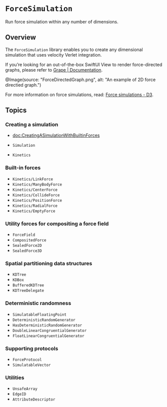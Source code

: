 # ``ForceSimulation``

Run force simulation within any number of dimensions.

## Overview

The `ForceSimulation` library enables you to create any dimensional simulation that uses velocity Verlet integration.

If you’re looking for an out-of-the-box SwiftUI View to render force-directed graphs, please refer to [Grape | Documentation](https://li3zhen1.github.io/Grape/Grape/documentation/grape/).



@Image(source: "ForceDirectedGraph.png", alt: "An example of 2D force directied graph.")


For more information on force simulations, read: [Force simulations - D3](https://d3js.org/d3-force/simulation). 


## Topics

### Creating a simulation

* <doc:CreatingASimulationWithBuiltinForces>

* ``Simulation``
* ``Kinetics``

### Built-in forces

* ``Kinetics/LinkForce``
* ``Kinetics/ManyBodyForce``
* ``Kinetics/CenterForce``
* ``Kinetics/CollideForce``
* ``Kinetics/PositionForce``
* ``Kinetics/RadialForce``
* ``Kinetics/EmptyForce``

### Utility forces for compositing a force field

* ``ForceField``
* ``CompositedForce``
* ``SealedForce2D``
* ``SealedForce3D``



### Spatial partitioning data structures

- ``KDTree``
- ``KDBox``
- ``BufferedKDTree``
- ``KDTreeDelegate``

### Deterministic randomness


- ``SimulatableFloatingPoint``
- ``DeterministicRandomGenerator``
- ``HasDeterministicRandomGenerator``
- ``DoubleLinearCongruentialGenerator``
- ``FloatLinearCongruentialGenerator``


### Supporting protocols

- ``ForceProtocol``
- ``SimulatableVector``

### Utilities

- ``UnsafeArray``
- ``EdgeID``
- ``AttributeDescriptor``


